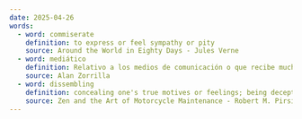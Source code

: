 ```yaml
---
date: 2025-04-26
words:
  - word: commiserate
    definition: to express or feel sympathy or pity
    source: Around the World in Eighty Days - Jules Verne
  - word: mediático
    definition: Relativo a los medios de comunicación o que recibe mucha atención de los medios.
    source: Alan Zorrilla 
  - word: dissembling
    definition: concealing one's true motives or feelings; being deceptive.
    source: Zen and the Art of Motorcycle Maintenance - Robert M. Pirsig
---
```

